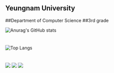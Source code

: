 ## Yeungnam University 
##Department of Computer Science 
##3rd grade

<!--
**SeoJangwoo/SeoJangwoo** is a ✨ _special_ ✨ repository because its `README.md` (this file) appears on your GitHub profile.
-->

![Anurag's GitHub stats](https://github-readme-stats.vercel.app/api?username=SeoJangwoo&show_icons=true&theme=dark)
#
![Top Langs](https://github-readme-stats.vercel.app/api/top-langs/?username=SeoJangwoo&layout=compact&theme=dark)
#
<img src="https://img.shields.io/badge/Python-3776AB?style=for-the-badge&logo=Python&logoColor=white"> <img src="https://img.shields.io/badge/java-007396?style=for-the-badge&logo=OpenJDK&logoColor=white"> <img src="https://img.shields.io/badge/GitHub-EAEAEA?style=for-the-badge&logo=github&logoColor=000"/> 




